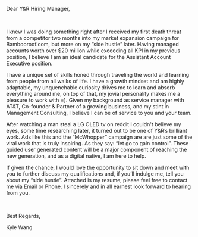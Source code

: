 Dear Y&R Hiring Manager,

<br>

I knew I was doing something right after I received my first death threat from a competitor two months into my market expansion campaign for Bambooroof.com, but more on my “side hustle” later.  Having managed accounts worth over $20 million while exceeding all KPI in my previous position, I believe I am an ideal candidate for the Assistant Account Executive position.

I have a unique set of skills honed through traveling the world and learning from people from all walks of life. I have a growth mindset and am highly adaptable, my unquenchable curiosity drives me to learn and absorb everything around me, on top of that, my jovial personality makes me a pleasure to work with =). Given my background as service manager with AT&T, Co-founder & Partner of a growing business, and my stint in Management Consulting, I believe I can be of service to you and your team.

After watching a man steal a LG OLED tv on reddit I couldn't believe my eyes, some time researching later, it turned out to be one of Y&R’s brilliant work. Ads like this and the “McWhopper” campaign are are just some of the viral work that is truly inspiring. As they say: “let go to gain control”. These guided user generated content will be a major component of reaching the new generation, and as a digital native, I am here to help. 

If given the chance, I would love the opportunity to sit down and meet with you to further discuss my qualifications and, if you’ll indulge me, tell you about my “side hustle”. Attached is my resume, please feel free to contact me via Email or Phone.  I sincerely and in all earnest look forward to hearing from you.


<br>

Best Regards,


Kyle Wang
